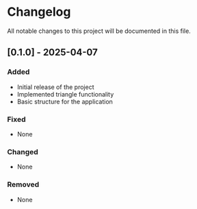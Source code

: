 # Changelog

All notable changes to this project will be documented in this file.

## [0.1.0] - 2025-04-07

### Added
- Initial release of the project
- Implemented triangle functionality
- Basic structure for the application

### Fixed
- None

### Changed
- None

### Removed
- None